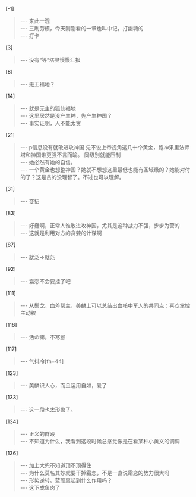 
[-1] 
>--- 来此一观<br>
>--- 三刷劳模，今天刚刚看的一章也叫中记，打幽魂的<br>
>--- 打卡<br>

[3] 
>--- 没有“等”塔灵慢慢汇报<br>

[8] 
>--- 无主福地？<br>

[14] 
>--- 就是无主的狐仙福地<br>
>--- 这里居然是没产生神，先产生神国？<br>
>--- 事实证明，人不能太贪<br>

[21] 
>--- p信息没有就敢进攻神国
先不说上帝视角这几十个黄金，跑神果里法师塔和神国谁更强不言而喻。
同级别就能压制<br>
>--- 她必然有她的自信。<br>
>--- 一个黄金也想整神国？她就不想想这里最低也能有圣域级的？她能对付的了？这是贪的没理智了。不过也可以理解。<br>

[31] 
>--- 变招<br>

[83] 
>--- 好蠢啊，正常人谁敢进攻神国，尤其是这种战力不强，步步为营的<br>
>--- 这就是利用对方的贪婪的计谋啊<br>

[87] 
>--- 就泛→就范<br>

[92] 
>--- 霜恋不会要挂了吧<br>

[111] 
>--- 从鬃戈，血斧帮主，美麟上可以总结出血核中军人的共同点：喜欢掌控主动权<br>

[116] 
>--- 活命嘛，不寒颤<br>

[117] 
>--- 气抖冷[fn=44]<br>

[123] 
>--- 美麟识人心，而且运用自如，爱了<br>

[133] 
>--- 这一段也太形象了。<br>

[134] 
>--- 正义的群殴<br>
>--- 不知道为什么，我看到这段时候总感觉像是在看某种小黄文的调调<br>

[136] 
>--- 加上大兜不知道顶不顶得住<br>
>--- 为什么莫名其妙就要干掉霜恋，不是一直说霜恋的势力很大吗<br>
>--- 形势逆转。蓝藻惠起到什么作用吗？<br>
>--- 这下成鱼肉了<br>
